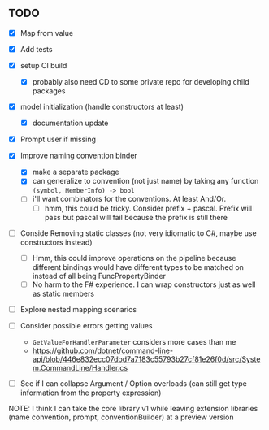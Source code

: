 
## TODO 

- [x] Map from value
- [x] Add tests
- [x] setup CI build
  - [x] probably also need CD to some private repo for developing child packages
- [x] model initialization (handle constructors at least)
  - [x] documentation update
- [x] Prompt user if missing 
- [x] Improve naming convention binder
  - [x] make a separate package
  - [x] can generalize to convention (not just name) by taking any function `(symbol, MemberInfo) -> bool`
  - [ ] i'll want combinators for the conventions. At least And/Or. 
    - [ ] hmm, this could be tricky. Consider prefix + pascal. Prefix will pass but pascal will fail because the prefix is still there
- [ ] Conside Removing static classes (not very idiomatic to C#, maybe use constructors instead)
  - [ ] Hmm, this could improve operations on the pipeline because different bindings would have different types to be matched on instead of all being FuncPropertyBinder
  - [ ] No harm to the F# experience. I can wrap constructors just as well as static members
- [ ] Explore nested mapping scenarios
- [ ] Consider possible errors getting values
  - `GetValueForHandlerParameter` considers more cases than me
  - https://github.com/dotnet/command-line-api/blob/446e832ecc07dbd7a7183c55793b27cf81e26f0d/src/System.CommandLine/Handler.cs
- [ ] See if I can collapse Argument / Option overloads (can still get type information from the property expression)


NOTE: I think I can take the core library v1 while leaving extension libraries (name convention, prompt, conventionBuilder) at a preview version